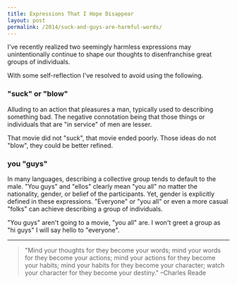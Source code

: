 ```yaml
---
title: Expressions That I Hope Disappear
layout: post
permalink: /2014/suck-and-guys-are-harmful-words/
---
```


I've recently realized two seemingly harmless expressions may unintentionally continue to shape our thoughts to disenfranchise great groups of individuals.

With some self-reflection I've resolved to avoid using the following.

### "suck" or "blow"

Alluding to an action that pleasures a man, typically used to describing something bad. The negative connotation being that those things or individuals that are "in service" of men are lesser.

That movie did not "suck", that movie ended poorly. Those ideas do not "blow", they could be better refined.

### you "guys"

In many languages, describing a collective group tends to default to the male. "You guys" and "ellos" clearly mean "you all" no matter the nationality, gender, or belief of the participants. Yet, gender is explicitly defined in these expressions. "Everyone" or "you all" or even a more casual "folks" can achieve describing a group of individuals.

"You guys" aren't going to a movie, "you all" are. I won't greet a group as "hi guys" I will say hello to "everyone".

---

>"Mind your thoughts for they become your words; mind your words for they become your actions; mind your actions for they become your habits; mind your habits for they become your character; watch your character for they become your destiny." –Charles Reade
